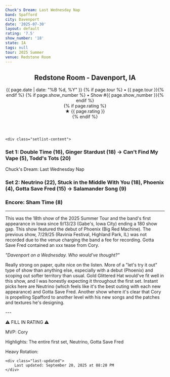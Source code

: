 ```yaml
---
Chuck's Dream: Last Wednesday Nap
band: Spafford
city: Davenport
date: '2025-07-30'
layout: default
rating: '7.5'
show_number: '18'
state: IA
tags: null
tour: 2025 Summer
venue: Redstone Room
---
```


<article class="show-card">
    <header class="show-header">
        <h1>Redstone Room - Davenport, IA</h1>
        <div class="show-meta">
            {{ page.date | date: "%B %d, %Y" }}
            {% if page.tour %} • {{ page.tour }}{% endif %}
            {% if page.show_number %} • Show #{{ page.show_number }}{% endif %}
        </div>
        {% if page.rating %}
        <div class="show-rating">★ {{ page.rating }}</div>
        {% endif %}
    </header>
    
    <div class="setlist-content">
<h3 class="setlist-header"><strong>Set 1:</strong>  <span class="jam-entry jam-tooltip jam-link" data-tooltip="<strong>Timing:</strong> 16:25<br><strong>Notes:</strong> More intense than usual to start and determined throughout. 
" data-url="{{ '/jam-chart/?filter=' | append: 'Double Time' | relative_url }}">Double Time</span> (16), <span class="jam-entry jam-tooltip jam-link" data-tooltip="<strong>Timing:</strong> 18:50<br><strong>Notes:</strong> Standard groove turns dancey before Cory slides and hammers on the grand piano. Ramps up and drops cleanly -&gt; Can&#x27;t Find My Vape.
" data-url="{{ '/jam-chart/?filter=' | append: 'Ginger Stardust' | relative_url }}">Ginger Stardust</span> (18) -> Can't Find My Vape (5), Todd's Tots (20)</h3>
<p class="setlist-content">Chuck's Dream: Last Wednesday Nap</p>
<h3 class="setlist-header"><strong>Set 2:</strong>  <strong class="highlighted-jam jam-tooltip jam-link" data-tooltip="<strong>Timing:</strong> 22:05<br><strong>Notes:</strong> Wobbly funk swirls into a shimmering swamp of spacey synths and poppy beats, then Brian takes over for an early-2000s groove that swells and drops into brief space before a celestial, celebratory close.
" data-url="{{ '/jam-chart/?filter=' | append: 'Neutrino' | relative_url }}">Neutrino</strong> (22), Stuck in the Middle With You (18), Phoenix (4), Gotta Save Fred (15) -> Salamander Song (9)</h3>
<h3 class="setlist-header"><strong>Encore:</strong>  Sham Time (8)</h3>
<hr class="section-divider">
<p class="review-text">This was the 18th show of the 2025 Summer Tour and the band's first appearance in Iowa since 9/13/23 (Gabe's, Iowa City) ending a 180 show gap. This show featured the debut of Phoenix (Big Red Machine). The previous show, 7/29/25 (Ravinia Festival, Highland Park, IL) was not recorded due to the venue charging the band a fee for recording. Gotta Save Fred contained an xxx tease from Cory.</p>
<p class="show-notes"><em>"Davenport on a Wednesday. Who would've thought?"</em></p>
<p class="review-text">Really strong on paper, quite nice on the listen. More of a "let's try it out" type of show than anything else, especially with a debut (Phoenix) and scoping out softer territory than usual. Gold Glittered Hat would've fit well in this show, and I was honestly expecting it throughout the first set. Instant picks here are Neutrino (which feels like it's the best outing with each new appearance) and Gotta Save Fred. Another show where it's clear that Cory is propelling Spafford to another level with his new songs and the patches and textures he's designing.</p>
<p class="review-text">---</p>
<p class="review-text">⚠️ FILL IN RATING ⚠️</p>
<p class="review-text">MVP:  Cory</p>
<p class="review-text">Highlights:  The entire first set, Neutrino, Gotta Save Fred</p>
<p class="review-text">Heavy Rotation:</p>
    </div>
    
    <div class="last-updated">
        Last updated: September 20, 2025 at 08:20 PM
    </div>
</article>